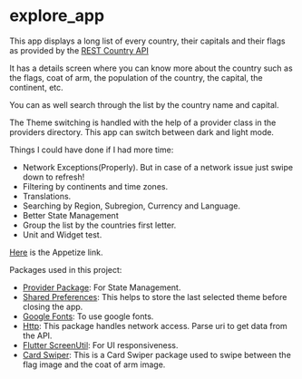 # explore_app

This app displays a long list of every country, their capitals and their flags as provided by the [REST Country API](https://restcountries.com/#api-endpoints-v3-all)

It has a details screen where you can know more about the country such as the flags, coat of arm, the population of the country, the capital, the continent, etc.

You can as well search through the list by the country name and capital.

The Theme switching is handled with the help of a provider class in the providers directory.
This app can switch between dark and light mode.

Things I could have done if I had more time:
- Network Exceptions(Properly). But in case of a network issue just swipe down to refresh!
- Filtering by continents and time zones.
- Translations.
- Searching by Region, Subregion, Currency and Language.
- Better State Management
- Group the list by the countries first letter.
- Unit and Widget test.

[Here](https://appetize.io/app/5qqnfcibuzuu2phnvaniz3od7y) is the Appetize link.

Packages used in this project:

- [Provider Package](https://pub.dev/packages/provider): For State Management.
- [Shared Preferences](https://pub.dev/packages/shared_preferences): This helps to store the last selected theme before closing the app.
- [Google Fonts](https://pub.dev/packages/google_fonts): To use google fonts.
- [Http](https://pub.dev/packages/http): This package handles network access. Parse uri to get data from the API.
- [Flutter ScreenUtil](https://pub.dev/packages/flutter_screenutil): For UI responsiveness.
- [Card Swiper](https://pub.dev/packages/card_swiper): This is a Card Swiper package used to swipe between the flag image and the coat of arm image.

